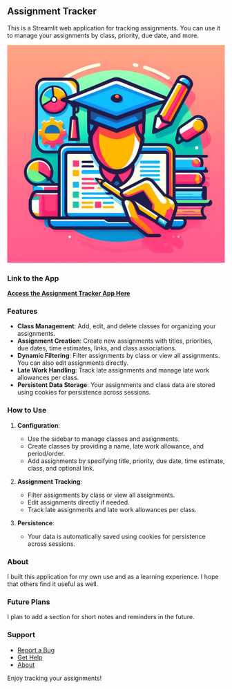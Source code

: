 ## Assignment Tracker

This is a Streamlit web application for tracking assignments. You can use it to manage your assignments by class, priority, due date, and more.

![Fun Graphic](assignment_tracker_graphic.jpg)

### Link to the App
[**Access the Assignment Tracker App Here**](https://assignment-tracker.streamlit.app/)

### Features

- **Class Management**: Add, edit, and delete classes for organizing your assignments.
- **Assignment Creation**: Create new assignments with titles, priorities, due dates, time estimates, links, and class associations.
- **Dynamic Filtering**: Filter assignments by class or view all assignments. You can also edit assignments directly.
- **Late Work Handling**: Track late assignments and manage late work allowances per class.
- **Persistent Data Storage**: Your assignments and class data are stored using cookies for persistence across sessions.

### How to Use

1. **Configuration**:
   - Use the sidebar to manage classes and assignments.
   - Create classes by providing a name, late work allowance, and period/order.
   - Add assignments by specifying title, priority, due date, time estimate, class, and optional link.

2. **Assignment Tracking**:
   - Filter assignments by class or view all assignments.
   - Edit assignments directly if needed.
   - Track late assignments and late work allowances per class.

3. **Persistence**:
   - Your data is automatically saved using cookies for persistence across sessions.

### About

I built this application for my own use and as a learning experience. I hope that others find it useful as well.

### Future Plans

I plan to add a section for short notes and reminders in the future.

### Support

- [Report a Bug](https://github.com/asorge29/assignment_tracker/issues)
- [Get Help](https://assignment-tracker.streamlit.app/Tutorial)
- [About](https://github.com/asorge29/assignment_tracker/blob/main/README.md)

Enjoy tracking your assignments!
